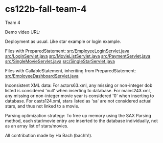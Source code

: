 # cs122b-fall-team-4

Team 4

Demo video URL: 

Deployment as usual. Like star example or login example.

Files with PreparedStatement:
    [src/EmployeeLoginServlet.java](https://github.com/uci-jherold2-teaching/cs122b-fall-team-4/blob/main/src/EmployeeLoginServlet.java)
    [src/LoginServlet.java](https://github.com/uci-jherold2-teaching/cs122b-fall-team-4/blob/main/src/LoginServlet.java)
    [src/MovieListServlet.java](https://github.com/uci-jherold2-teaching/cs122b-fall-team-4/blob/main/src/MovieListServlet.java)
    [src/PaymentServlet.java](https://github.com/uci-jherold2-teaching/cs122b-fall-team-4/blob/main/src/PaymentServlet.java)
    [src/SingleMovieServlet.java](https://github.com/uci-jherold2-teaching/cs122b-fall-team-4/blob/main/src/SingleMovieServlet.java)
    [src/SingleStarServlet.java](https://github.com/uci-jherold2-teaching/cs122b-fall-team-4/blob/main/src/SingleStarServlet.java)
    
Files with CallableStatement, inheriting from PreparedStatement:
    [src/EmployeeDashboardServlet.java](https://github.com/uci-jherold2-teaching/cs122b-fall-team-4/blob/main/src/EmployeeDashboardServlet.java)
        
Inconsistent XML data:
    For actors63.xml, any missing or non-integer dob listed is considered 'null' when inserting to database.
    For mains243.xml, any missing or non-integer movie year is considered '0' when inserting to database.
    For casts124.xml, stars listed as 'sa' are not considered actual stars, and thus not linked to a movie.
    
Parsing optimization strategy:
    To free up memory using the SAX Parsing method, each star/movie entry are inserted to the database individually, not as an array list of stars/movies.

All contribution made by Ha Bach (bachh1).
